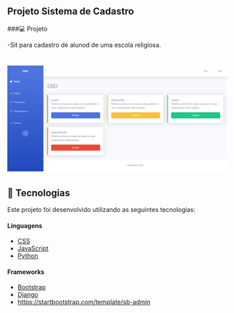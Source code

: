 ## Projeto Sistema de Cadastro 

###💻 Projeto

 -Sit para cadastro de alunod de uma escola religiosa.
 

 <h1 align = "center">
    <img alt = "Sistema de Cadastro" title = "Sistema de Cadastro" src = "https://raw.githubusercontent.com/luanaAlm/sistema_ebd/main/static/img/screencapture-127-0-0-1-8000-secretarios-home-2021-10-11-12_57_46.png" />
</h1>

## 🧪 Tecnologias

Este projeto foi desenvolvido utilizando as seguintes tecnologias:

#### Linguagens

- [CSS](https://www.w3schools.com/css/)
- [JavaScript](https://developer.mozilla.org/pt-BR/docs/Web/JavaScript)
- [Python](https://www.python.org/)

#### Frameworks

- [Bootstrap](https://getbootstrap.com/docs/4.6/getting-started/introduction/)
- [Django](https://www.djangoproject.com/)
- https://startbootstrap.com/template/sb-admin
